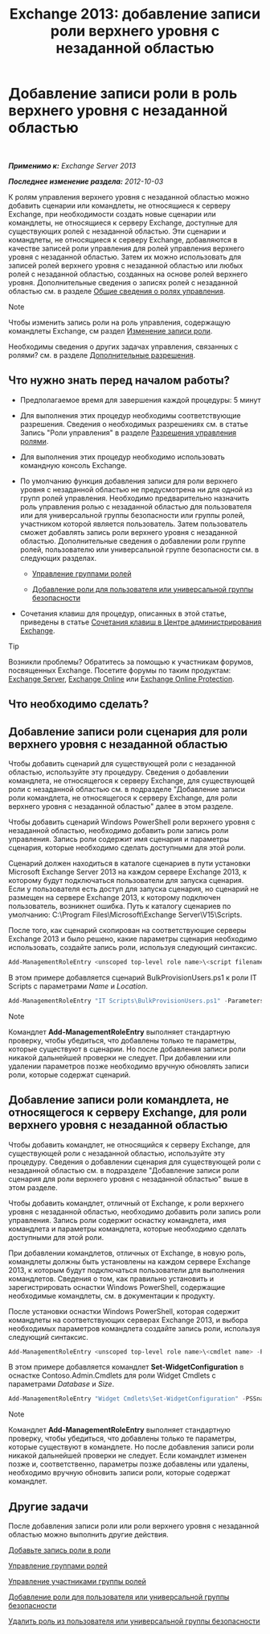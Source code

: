 ﻿---
title: 'Exchange 2013: добавление записи роли верхнего уровня с незаданной областью'
TOCTitle: Добавление записи роли в роль верхнего уровня с незаданной областью
ms:assetid: 52fd3f20-c348-49d5-9bdb-f2cbf780cf2d
ms:mtpsurl: https://technet.microsoft.com/ru-ru/library/Dd979789(v=EXCHG.150)
ms:contentKeyID: 50488244
ms.date: 05/22/2018
mtps_version: v=EXCHG.150
ms.translationtype: MT
---

# Добавление записи роли в роль верхнего уровня с незаданной областью

 

_**Применимо к:** Exchange Server 2013_

_**Последнее изменение раздела:** 2012-10-03_

К ролям управления верхнего уровня с незаданной областью можно добавить сценарии или командлеты, не относящиеся к серверу Exchange, при необходимости создать новые сценарии или командлеты, не относящиеся к серверу Exchange, доступные для существующих ролей с незаданной областью. Эти сценарии и командлеты, не относящиеся к серверу Exchange, добавляются в качестве записей роли управления для ролей управления верхнего уровня с незаданной областью. Затем их можно использовать для записей ролей верхнего уровня с незаданной областью или любых ролей с незаданной областью, созданных на основе ролей верхнего уровня. Дополнительные сведения о записях ролей с незаданной областью см. в разделе [Общие сведения о ролях управления](understanding-management-roles-exchange-2013-help.md).

> [!NOTE]  
> Чтобы изменить запись роли на роль управления, содержащую командлеты Exchange, см раздел <a href="change-a-role-entry-exchange-2013-help.md">Изменение записи роли</a>. 


Необходимы сведения о других задачах управления, связанных с ролями? см. в разделе [Дополнительные разрешения](advanced-permissions-exchange-2013-help.md).

## Что нужно знать перед началом работы?

  - Предполагаемое время для завершения каждой процедуры: 5 минут

  - Для выполнения этих процедур необходимы соответствующие разрешения. Сведения о необходимых разрешениях см. в статье Запись "Роли управления" в разделе [Разрешения управления ролями](role-management-permissions-exchange-2013-help.md).

  - Для выполнения этих процедур необходимо использовать командную консоль Exchange.

  - По умолчанию функция добавления записи для роли верхнего уровня с незаданной областью не предусмотрена ни для одной из групп ролей управления. Необходимо предварительно назначить роль управления ролью с незаданной областью для пользователя или для универсальной группы безопасности или группы ролей, участником которой является пользователь. Затем пользователь сможет добавлять запись роли верхнего уровня с незаданной областью. Дополнительные сведения о добавлении роли группе ролей, пользователю или универсальной группе безопасности см. в следующих разделах.
    
      - [Управление группами ролей](manage-role-groups-exchange-2013-help.md)
    
      - [Добавление роли для пользователя или универсальной группы безопасности](add-a-role-to-a-user-or-usg-exchange-2013-help.md)

  - Сочетания клавиш для процедур, описанных в этой статье, приведены в статье [Сочетания клавиш в Центре администрирования Exchange](keyboard-shortcuts-in-the-exchange-admin-center-exchange-online-protection-help.md).

> [!TIP]  
> Возникли проблемы? Обратитесь за помощью к участникам форумов, посвященных Exchange. Посетите форумы по таким продуктам: <a href="https://go.microsoft.com/fwlink/p/?linkid=60612">Exchange Server</a>, <a href="https://go.microsoft.com/fwlink/p/?linkid=267542">Exchange Online</a> или <a href="https://go.microsoft.com/fwlink/p/?linkid=285351">Exchange Online Protection</a>. 


## Что необходимо сделать?

## Добавление записи роли сценария для роли верхнего уровня с незаданной областью

Чтобы добавить сценарий для существующей роли с незаданной областью, используйте эту процедуру. Сведения о добавлении командлета, не относящегося к серверу Exchange, для существующей роли с незаданной областью см. в подразделе "Добавление записи роли командлета, не относящегося к серверу Exchange, для роли верхнего уровня с незаданной областью" далее в этом разделе.

Чтобы добавить сценарий Windows PowerShell роли верхнего уровня с незаданной областью, необходимо добавить роли запись роли управления. Запись роли содержит имя сценария и параметры сценария, которые необходимо сделать доступными для этой роли.

Сценарий должен находиться в каталоге сценариев в пути установки Microsoft Exchange Server 2013 на каждом сервере Exchange 2013, к которому будут подключаться пользователи для запуска сценария. Если у пользователя есть доступ для запуска сценария, но сценарий не размещен на сервере Exchange 2013, к которому подключен пользователь, возникнет ошибка. Путь к каталогу сценариев по умолчанию: C:\\Program Files\\Microsoft\\Exchange Server\\V15\\Scripts.

После того, как сценарий скопирован на соответствующие серверы Exchange 2013 и было решено, какие параметры сценария необходимо использовать, создайте запись роли, используя следующий синтаксис.

```powershell
Add-ManagementRoleEntry <unscoped top-level role name>\<script filename> -Parameters <parameter 1, parameter 2, parameter...> -Type Script -UnscopedTopLevel
```

В этом примере добавляется сценарий BulkProvisionUsers.ps1 к роли IT Scripts с параметрами *Name* и *Location*.

```powershell
Add-ManagementRoleEntry "IT Scripts\BulkProvisionUsers.ps1" -Parameters Name, Location -Type Script -UnscopedTopLevel
```

> [!NOTE]  
> Командлет <strong>Add-ManagementRoleEntry</strong> выполняет стандартную проверку, чтобы убедиться, что добавлены только те параметры, которые существуют в сценарии. Но после добавления записи роли никакой дальнейшей проверки не следует. При добавлении или удалении параметров позже необходимо вручную обновлять записи роли, которые содержат сценарий. 


## Добавление записи роли командлета, не относящегося к серверу Exchange, для роли верхнего уровня с незаданной областью

Чтобы добавить командлет, не относящийся к серверу Exchange, для существующей роли с незаданной областью, используйте эту процедуру. Сведения о добавлении сценария для существующей роли с незаданной областью см. в подразделе "Добавление записи роли сценария для роли верхнего уровня с незаданной областью" выше в этом разделе.

Чтобы добавить командлет, отличный от Exchange, к роли верхнего уровня с незаданной областью, необходимо добавить роли запись роли управления. Запись роли содержит оснастку командлета, имя командлета и параметры командлета, которые необходимо сделать доступными для этой роли.

При добавлении командлетов, отличных от Exchange, в новую роль, командлеты должны быть установлены на каждом сервере Exchange 2013, к которым будут подключаться пользователи для выполнения командлетов. Сведения о том, как правильно установить и зарегистрировать оснастки Windows PowerShell, содержащие необходимые командлеты, см. в документации к продукту.

После установки оснастки Windows PowerShell, которая содержит командлеты на соответствующих серверах Exchange 2013, и выбора необходимых параметров командлета создайте запись роли, используя следующий синтаксис.

```powershell
Add-ManagementRoleEntry <unscoped top-level role name>\<cmdlet name> -PSSnapinName <snap-in name> -Parameters <parameter 1, parameter 2, parameter...> -Type Cmdlet -UnscopedTopLevel
```

В этом примере добавляется командлет **Set-WidgetConfiguration** в оснастке Contoso.Admin.Cmdlets для роли Widget Cmdlets с параметрами *Database* и *Size*.

```powershell
Add-ManagementRoleEntry "Widget Cmdlets\Set-WidgetConfiguration" -PSSnapinName Contoso.Admin.Cmdlets -Parameters Database, Size -Type Cmdlet -UnscopedTopLevel
```

> [!NOTE]  
> Командлет <strong>Add-ManagementRoleEntry</strong> выполняет стандартную проверку, чтобы убедиться, что добавлены только те параметры, которые существуют в командлете. Но после добавления записи роли никакой дальнейшей проверки не следует. Если командлет изменен позже и, соответственно, параметры позже добавлены или удалены, необходимо вручную обновить записи роли, которые содержат командлет. 


## Другие задачи

После добавления записи роли или роли верхнего уровня с незаданной областью можно выполнить другие действия.

[Добавьте запись роли в роли](add-a-role-entry-to-a-role-exchange-2013-help.md)

[Управление группами ролей](manage-role-groups-exchange-2013-help.md)

[Управление участниками группы ролей](manage-role-group-members-exchange-2013-help.md)

[Добавление роли для пользователя или универсальной группы безопасности](add-a-role-to-a-user-or-usg-exchange-2013-help.md)

[Удалить роль из пользователя или универсальной группы безопасности](remove-a-role-from-a-user-or-usg-exchange-2013-help.md)

